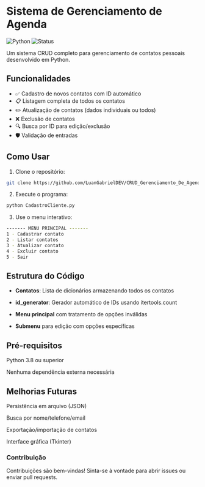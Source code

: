 # Sistema de Gerenciamento de Agenda

![Python](https://img.shields.io/badge/Python-3.8+-blue.svg)
![Status](https://img.shields.io/badge/Status-Completo-green.svg)

Um sistema CRUD completo para gerenciamento de contatos pessoais desenvolvido em Python.

## Funcionalidades

- ✅ Cadastro de novos contatos com ID automático
- 📋 Listagem completa de todos os contatos
- ✏️ Atualização de contatos (dados individuais ou todos)
- ❌ Exclusão de contatos
- 🔍 Busca por ID para edição/exclusão
- 🛡️ Validação de entradas

## Como Usar

1. Clone o repositório:
```bash
git clone https://github.com/LuanGabrielDEV/CRUD_Gerenciamento_De_Agenda.git
```
2. Execute o programa:
```bash
python CadastroCliente.py
```
3. Use o menu interativo:

```bash
------- MENU PRINCIPAL -------
1 - Cadastrar contato
2 - Listar contatos
3 - Atualizar contato
4 - Excluir contato
5 - Sair
```

## Estrutura do Código
- **Contatos**: Lista de dicionários armazenando todos os contatos

- **id_generator**: Gerador automático de IDs usando itertools.count

- **Menu principal** com tratamento de opções inválidas

- **Submenu** para edição com opções específicas

## Pré-requisitos
Python 3.8 ou superior

Nenhuma dependência externa necessária

## Melhorias Futuras
Persistência em arquivo (JSON)

Busca por nome/telefone/email

Exportação/importação de contatos

Interface gráfica (Tkinter)

### Contribuição
Contribuições são bem-vindas! Sinta-se à vontade para abrir issues ou enviar pull requests.

